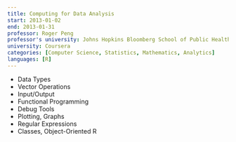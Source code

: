 ```yaml
---
title: Computing for Data Analysis
start: 2013-01-02
end: 2013-01-31
professor: Roger Peng
professor's university: Johns Hopkins Bloomberg School of Public Health
university: Coursera
categories: [Computer Science, Statistics, Mathematics, Analytics]
languages: [R]
---
```

- Data Types
- Vector Operations
- Input/Output
- Functional Programming
- Debug Tools
- Plotting, Graphs
- Regular Expressions
- Classes, Object-Oriented R
